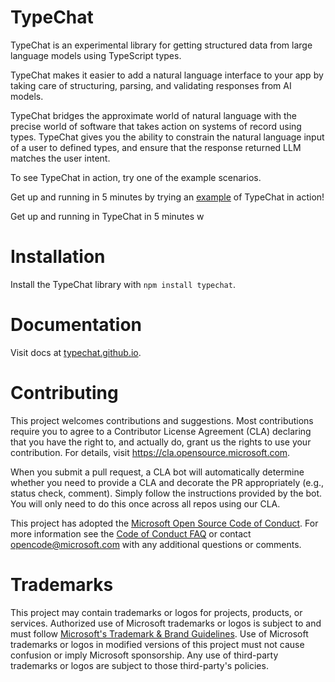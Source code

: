# TypeChat

TypeChat is an experimental library for getting structured data from large language models using TypeScript types. 

TypeChat makes it easier to add a natural language interface to your app by taking care of structuring, parsing, and validating responses from AI models.

TypeChat bridges the approximate world of natural language with the precise world of software that takes action on systems of record using types. TypeChat gives you the ability to constrain the natural language input of a user to defined types, and ensure that the response returned LLM matches the user intent.

To see TypeChat in action, try one of the example scenarios.

Get up and running in 5 minutes by trying an [example](typechat.github.io/examples.html) of TypeChat in action!

Get up and running in TypeChat in 5 minutes w

# Installation

Install the TypeChat library with `npm install typechat`.

# Documentation

Visit docs at [typechat.github.io](typechat.github.io).

# Contributing

This project welcomes contributions and suggestions.  Most contributions require you to agree to a
Contributor License Agreement (CLA) declaring that you have the right to, and actually do, grant us
the rights to use your contribution. For details, visit https://cla.opensource.microsoft.com.

When you submit a pull request, a CLA bot will automatically determine whether you need to provide
a CLA and decorate the PR appropriately (e.g., status check, comment). Simply follow the instructions
provided by the bot. You will only need to do this once across all repos using our CLA.

This project has adopted the [Microsoft Open Source Code of Conduct](https://opensource.microsoft.com/codeofconduct/).
For more information see the [Code of Conduct FAQ](https://opensource.microsoft.com/codeofconduct/faq/) or
contact [opencode@microsoft.com](mailto:opencode@microsoft.com) with any additional questions or comments.

# Trademarks

This project may contain trademarks or logos for projects, products, or services. Authorized use of Microsoft 
trademarks or logos is subject to and must follow 
[Microsoft's Trademark & Brand Guidelines](https://www.microsoft.com/en-us/legal/intellectualproperty/trademarks/usage/general).
Use of Microsoft trademarks or logos in modified versions of this project must not cause confusion or imply Microsoft sponsorship.
Any use of third-party trademarks or logos are subject to those third-party's policies.